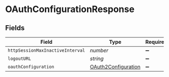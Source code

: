 # OAuthConfigurationResponse


## Fields

| Field                                                             | Type                                                              | Required                                                          | Description                                                       |
| ----------------------------------------------------------------- | ----------------------------------------------------------------- | ----------------------------------------------------------------- | ----------------------------------------------------------------- |
| `httpSessionMaxInactiveInterval`                                  | *number*                                                          | :heavy_minus_sign:                                                | N/A                                                               |
| `logoutURL`                                                       | *string*                                                          | :heavy_minus_sign:                                                | N/A                                                               |
| `oauthConfiguration`                                              | [OAuth2Configuration](../../models/shared/oauth2configuration.md) | :heavy_minus_sign:                                                | N/A                                                               |